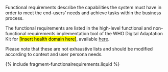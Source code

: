 Functional requirements describe the capabilities the system must have in order to meet the end-users’ needs and achieve tasks within the business process.

The functional requirements are listed in the high-level functional and non-functional requirements implementation tool of the WHO Digital Adaptation Kit for <mark>[insert health domain here]</mark>, available [here](system-requirements.html).

Please note that these are not exhaustive lists and should be modified according to context and user persona needs.

{% include fragment-functionalrequirements.liquid %}
